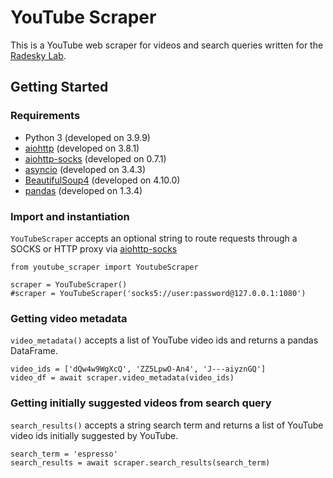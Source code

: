# YouTube Scraper
This is a YouTube web scraper for videos and search queries written for the [Radesky Lab](https://radesky.lab.medicine.umich.edu).

## Getting Started

### Requirements
- Python 3 (developed on 3.9.9)
- [aiohttp](https://docs.aiohttp.org/en/stable/) (developed on 3.8.1)
- [aiohttp-socks](https://github.com/romis2012/aiohttp-socks) (developed on 0.7.1)
- [asyncio](https://docs.python.org/3/library/asyncio.html) (developed on 3.4.3)
- [BeautifulSoup4](https://www.crummy.com/software/BeautifulSoup/bs4/doc/) (developed on 4.10.0)
- [pandas](https://pandas.pydata.org) (developed on 1.3.4)

### Import and instantiation
`YouTubeScraper` accepts an optional string to route requests through a SOCKS or HTTP proxy via [aiohttp-socks](https://github.com/romis2012/aiohttp-socks)
```
from youtube_scraper import YoutubeScraper

scraper = YouTubeScraper()
#scraper = YouTubeScraper('socks5://user:password@127.0.0.1:1080')
```

### Getting video metadata
`video_metadata()` accepts a list of YouTube video ids and returns a pandas DataFrame.
```
video_ids = ['dQw4w9WgXcQ', 'ZZ5LpwO-An4', 'J---aiyznGQ']
video_df = await scraper.video_metadata(video_ids)
```

### Getting initially suggested videos from search query
`search_results()` accepts a string search term and returns a list of YouTube video ids initially suggested by YouTube.
```
search_term = 'espresso'
search_results = await scraper.search_results(search_term)
```
